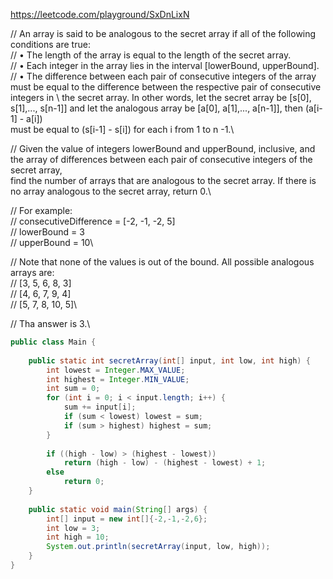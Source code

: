 https://leetcode.com/playground/SxDnLixN


// An array is said to be analogous to the secret array if all of the following conditions are true:\
// • The length of the array is equal to the length of the secret array.\
// • Each integer in the array lies in the interval [lowerBound, upperBound].\
// • The difference between each pair of consecutive integers of the array must be equal to the difference between the respective pair of consecutive integers in \ the secret array. In other words, let the secret array be [s[0], s[1],..., s[n-1]] and let the analogous array be [a[0], a[1],..., a[n-1]], then (a[i-1] - a[i]) \
must be equal to (s[i-1] - s[i]) for each i from 1 to n -1.\

// Given the value of integers lowerBound and upperBound, inclusive, and the array of differences between each pair of consecutive integers of the secret array, \
find the number of arrays that are analogous to the secret array. If there is no array analogous to the secret array, return 0.\

// For example:\
// consecutiveDifference = [-2, -1, -2, 5]\
// lowerBound = 3\
// upperBound = 10\

// Note that none of the values is out of the bound. All possible analogous arrays are:\
// [3, 5, 6, 8, 3]\
// [4, 6, 7, 9, 4]\
// [5, 7, 8, 10, 5]\

// Tha answer is 3.\

```java 
public class Main {
    
    public static int secretArray(int[] input, int low, int high) {
        int lowest = Integer.MAX_VALUE;
        int highest = Integer.MIN_VALUE;
        int sum = 0;
        for (int i = 0; i < input.length; i++) {
            sum += input[i];
            if (sum < lowest) lowest = sum;
            if (sum > highest) highest = sum;
        }
        
        if ((high - low) > (highest - lowest))
            return (high - low) - (highest - lowest) + 1;
        else
            return 0;
    }
    
    public static void main(String[] args) {
        int[] input = new int[]{-2,-1,-2,6};
        int low = 3;
        int high = 10;
        System.out.println(secretArray(input, low, high));
    }
}
```
